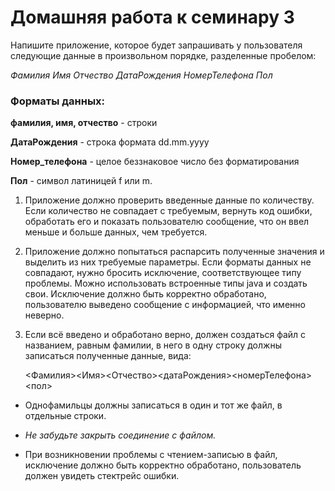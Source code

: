 # Домашняя работа к семинару 3

Напишите приложение, которое будет запрашивать у пользователя следующие данные в произвольном порядке, разделенные
пробелом:

*Фамилия Имя Отчество ДатаРождения НомерТелефона Пол*

### Форматы данных:

**фамилия, имя, отчество** - строки

**ДатаРождения** - строка формата dd.mm.yyyy

**Номер_телефона** - целое беззнаковое число без форматирования

**Пол** - символ латиницей f или m.

1. Приложение должно проверить введенные данные по количеству. Если количество не совпадает с требуемым, вернуть код
   ошибки, обработать его и показать пользователю сообщение, что он ввел меньше и больше данных, чем требуется.


2. Приложение должно попытаться распарсить полученные значения и выделить из них требуемые параметры. Если форматы
   данных не совпадают, нужно бросить исключение, соответствующее типу проблемы. Можно использовать встроенные типы java
   и создать свои. Исключение должно быть корректно обработано, пользователю выведено сообщение с информацией, что
   именно неверно.


3. Если всё введено и обработано верно, должен создаться файл с названием, равным фамилии, в него в одну строку должны
   записаться полученные данные, вида:

   <Фамилия><Имя><Отчество><датаРождения><номерТелефона><пол>


- Однофамильцы должны записаться в один и тот же файл, в отдельные строки.

- *Не забудьте закрыть соединение с файлом.*

- При возникновении проблемы с чтением-записью в файл, исключение должно быть корректно обработано, пользователь
  должен увидеть стектрейс ошибки.
